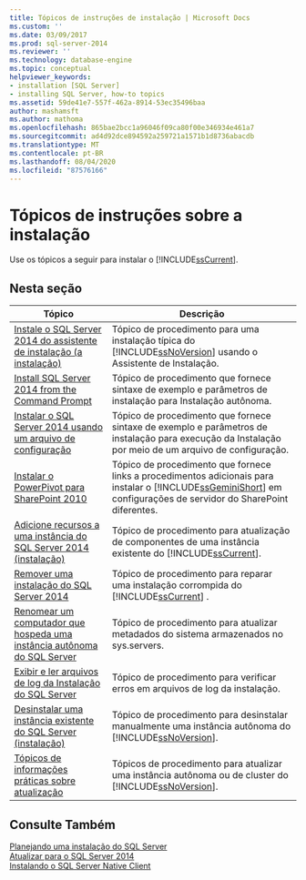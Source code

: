 ```yaml
---
title: Tópicos de instruções de instalação | Microsoft Docs
ms.custom: ''
ms.date: 03/09/2017
ms.prod: sql-server-2014
ms.reviewer: ''
ms.technology: database-engine
ms.topic: conceptual
helpviewer_keywords:
- installation [SQL Server]
- installing SQL Server, how-to topics
ms.assetid: 59de41e7-557f-462a-8914-53ec35496baa
author: mashamsft
ms.author: mathoma
ms.openlocfilehash: 865bae2bcc1a96046f09ca80f00e346934e461a7
ms.sourcegitcommit: ad4d92dce894592a259721a1571b1d8736abacdb
ms.translationtype: MT
ms.contentlocale: pt-BR
ms.lasthandoff: 08/04/2020
ms.locfileid: "87576166"
---
```

# <a name="installation-how-to-topics"></a>Tópicos de instruções sobre a instalação
  Use os tópicos a seguir para instalar o [!INCLUDE[ssCurrent](../../includes/sscurrent-md.md)].  
  
## <a name="in-this-section"></a>Nesta seção  
  
|Tópico|Descrição|  
|-----------|-----------------|  
|[Instale o SQL Server 2014 do assistente de instalação &#40;a instalação&#41;](../../database-engine/install-windows/install-sql-server-from-the-installation-wizard-setup.md)|Tópico de procedimento para uma instalação típica do [!INCLUDE[ssNoVersion](../../includes/ssnoversion-md.md)] usando o Assistente de Instalação.|  
|[Install SQL Server 2014 from the Command Prompt](../../database-engine/install-windows/install-sql-server-from-the-command-prompt.md)|Tópico de procedimento que fornece sintaxe de exemplo e parâmetros de instalação para Instalação autônoma.|  
|[Instalar o SQL Server 2014 usando um arquivo de configuração](../../database-engine/install-windows/install-sql-server-using-a-configuration-file.md)|Tópico de procedimento que fornece sintaxe de exemplo e parâmetros de instalação para execução da Instalação por meio de um arquivo de configuração.|  
|[Instalar o PowerPivot para SharePoint 2010](../../../2014/sql-server/install/install-powerpivot-for-sharepoint-2010.md)|Tópico de procedimento que fornece links a procedimentos adicionais para instalar o [!INCLUDE[ssGeminiShort](../../includes/ssgeminishort-md.md)] em configurações de servidor do SharePoint diferentes.|  
|[Adicione recursos a uma instância do SQL Server 2014 &#40;instalação&#41;](../../database-engine/install-windows/add-features-to-an-instance-of-sql-server-setup.md)|Tópico de procedimento para atualização de componentes de uma instância existente do [!INCLUDE[ssCurrent](../../includes/sscurrent-md.md)].|  
|[Remover uma instalação do SQL Server 2014](../../database-engine/install-windows/repair-a-failed-sql-server-installation.md)|Tópico de procedimento para reparar uma instalação corrompida do [!INCLUDE[ssCurrent](../../includes/sscurrent-md.md)] .|  
|[Renomear um computador que hospeda uma instância autônoma do SQL Server](../../database-engine/install-windows/rename-a-computer-that-hosts-a-stand-alone-instance-of-sql-server.md)|Tópico de procedimento para atualizar metadados do sistema armazenados no sys.servers.|  
|[Exibir e ler arquivos de log da Instalação do SQL Server](../../database-engine/install-windows/view-and-read-sql-server-setup-log-files.md)|Tópico de procedimento para verificar erros em arquivos de log da instalação.|  
|[Desinstalar uma instância existente do SQL Server &#40;instalação&#41;](../../../2014/sql-server/install/uninstall-an-existing-instance-of-sql-server-setup.md)|Tópico de procedimento para desinstalar manualmente uma instância autônoma do [!INCLUDE[ssNoVersion](../../includes/ssnoversion-md.md)].|  
|[Tópicos de informações práticas sobre atualização](../../../2014/sql-server/install/upgrade-how-to-topics.md)|Tópicos de procedimento para atualizar uma instância autônoma ou de cluster do [!INCLUDE[ssNoVersion](../../includes/ssnoversion-md.md)].|  
  
## <a name="see-also"></a>Consulte Também  
 [Planejando uma instalação do SQL Server](../../../2014/sql-server/install/planning-a-sql-server-installation.md)   
 [Atualizar para o SQL Server 2014](../../database-engine/install-windows/upgrade-sql-server.md)   
 [Instalando o SQL Server Native Client](../../relational-databases/native-client/applications/installing-sql-server-native-client.md)  
  
  
